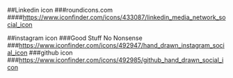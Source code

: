 ##Linkedin icon
###roundicons.com
####https://www.iconfinder.com/icons/433087/linkedin_media_network_social_icon

##instagram icon
###Good Stuff No Nonsense
###https://www.iconfinder.com/icons/492947/hand_drawn_instagram_social_icon
###github icon
###https://www.iconfinder.com/icons/492985/github_hand_drawn_social_icon